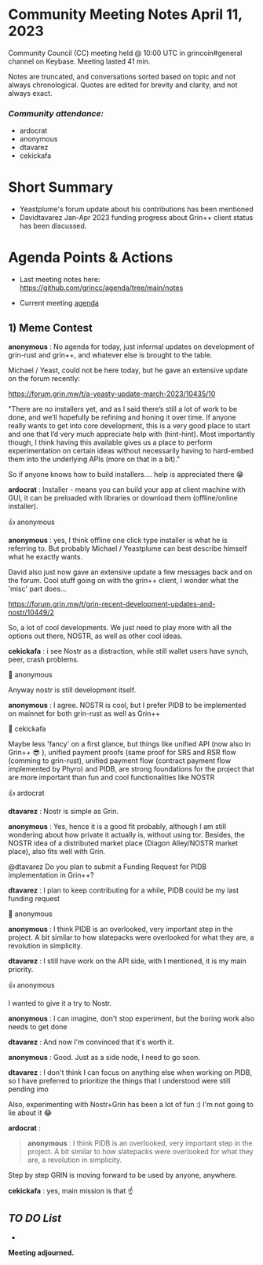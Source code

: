 

# Community Meeting Notes April 11, 2023

Community Council (CC) meeting held @ 10:00 UTC in grincoin#general channel on Keybase. Meeting lasted 41  min.

Notes are truncated, and conversations sorted based on topic and not always chronological. Quotes are edited for brevity and clarity, and not always exact.

### _Community attendance:_


* ardocrat
* anonymous
*  dtavarez
* cekickafa






# Short Summary
 
- Yeastplume's  forum update about his contributions has been mentioned
- Davidtavarez Jan-Apr 2023 funding progress about Grin++ client status has been discussed.


# Agenda Points & Actions
 

* Last meeting notes here: https://github.com/grincc/agenda/tree/main/notes

* Current meeting [agenda](https://github.com/grincc/agenda/issues/85)






## 1) Meme Contest

__anonymous__ : No agenda for today, just informal updates on development of grin-rust and grin++, and whatever else is brought to the table.

Michael / Yeast, could not be here today, but he gave an extensive update on the forum recently:

https://forum.grin.mw/t/a-yeasty-update-march-2023/10435/10

"There are no installers yet, and as I said there’s still a lot of work to be done, and we’ll hopefully be refining and honing it over time. If anyone really wants to get into core development, this is a very good place to start and one that I’d very much appreciate help with (hint-hint). Most importantly though, I think having this available gives us a place to perform experimentation on certain ideas without necessarily having to hard-embed them into the underlying APIs (more on that in a bit)."

So if anyone knows how to build installers.... help is appreciated there 😁

__ardocrat__ : Installer - means you can build your app at client machine with GUI, it can be preloaded with libraries or download them (offline/online installer).

👍 anonymous

__anonymous__ : yes, I think offline one click type installer is what he is referring to.
But probably Michael / Yeastplume can best describe himself what he exactly wants.

David also just now gave an extensive update a few messages back and on the forum. Cool stuff going on with the grin++ client, I wonder what the 'misc' part does...

https://forum.grin.mw/t/grin-recent-development-updates-and-nostr/10449/2

So, a lot of cool developments. We just need to play more with all the options out there, NOSTR, as well as other cool ideas.



__cekickafa__ : i see Nostr as a distraction, while still wallet users have synch, peer, crash  problems.

💯 anonymous

Anyway nostr is still development itself.

__anonymous__ : I agree. NOSTR is cool, but I prefer PIDB to be implemented on mainnet for both grin-rust as well as Grin++

💯 cekickafa

Maybe less 'fancy' on a first glance, but things like unified API (now also in Grin++ 😎 ), unified payment proofs (same proof for SRS and RSR flow (comming to grin-rust), unified payment flow (contract payment flow implemented by Phyro) and PIDB, are strong foundations for the project that are more important than fun and cool functionalities like NOSTR

👍 ardocrat

__dtavarez__ : Nostr is simple as Grin.

__anonymous__ : Yes, hence it is a good fit probably, although I am still wondering about how private it actually is, without using tor.
Besides, the NOSTR idea of a distributed market place (Diagon Alley/NOSTR market place), also fits well with Grin.


@dtavarez Do you plan to submit a Funding Request for PIDB implementation in Grin++?

__dtavarez__ : I plan to keep contributing for a while, PIDB could be my last funding request

🚀 anonymous

__anonymous__ : I think PIDB is an overlooked, very important step in the project. A bit similar to how slatepacks were overlooked for what they are, a revolution in simplicity.

__dtavarez__ :  I still have work on the API side, with I mentioned, it is my main priority.

👍 anonymous

I wanted to give it a try to Nostr.

__anonymous__ : I can imagine, don't stop experiment, but the boring work also needs to get done

__dtavarez__ : And now I'm convinced that it's worth it.

__anonymous__ : Good.
Just as a side node, I need to go soon.

__dtavarez__ : I don't think I can focus on anything else when working on 
PIDB, so I have preferred to prioritize the things that I understood were still pending imo


Also, experimenting with Nostr+Grin has been a lot of fun :)
I'm not going to lie about it 😂

__ardocrat__ : 

>__anonymous__ : I think PIDB is an overlooked, very important step in the project. A bit similar to how slatepacks were overlooked for what they are, a revolution in simplicity.

Step by step GRIN is moving forward to be used by anyone, anywhere.

__cekickafa__ : yes, main mission is that ☝️



 
## *TO DO List*

*  



**Meeting adjourned.**



